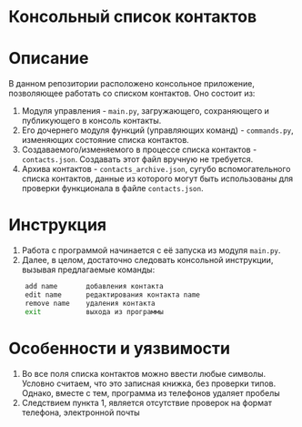 # **Консольный список контактов**

# Описание
В данном репозитории расположено консольное приложение, позволяющее работать со списком контактов.
Оно состоит из:
1. Модуля управления - `main.py`, загружающего, сохраняющего и публикующего в консоль контакты.
2. Его дочернего модуля функций (управляющих команд) - `commands.py`, изменяющих состояние списка контактов.
3. Создаваемого/изменяемого в процессе списка контактов - `contacts.json`. Создавать этот файл вручную не требуется.
4. Архива контактов - `contacts_archive.json`, сугубо вспомогательного списка контактов, данные из которого могут быть использованы для проверки функционала в файле `contacts.json`.

# Инструкция
1. Работа с программой начинается с её запуска из модуля `main.py`.
2. Далее, в целом, достаточно следовать консольной инструкции, вызывая предлагаемые команды:
```Bash
    add name       добавления контакта
    edit name      редактирования контакта name
    remove name    удаления контакта
    exit           выхода из программы
```

# Особенности и уязвимости
1. Во все поля списка контактов можно ввести любые символы. Условно считаем, что это записная книжка,
без проверки типов. Однако, вместе с тем, программа из телефонов удаляет пробелы
2. Следствием пункта 1, является отсутствие проверок на формат телефона, электронной почты